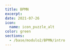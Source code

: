 ```yaml
---
title: BPMN
excerpt: 
date: 2021-07-26
icon:
  name: icon_puzzle_alt
color: green
sections:
  - /base/modulo2/BPMN/intro
---
```

